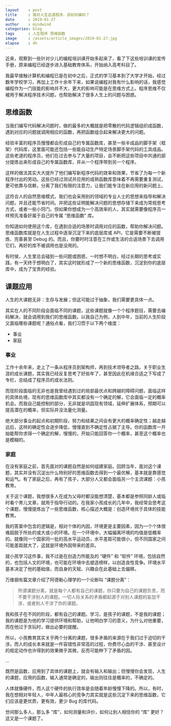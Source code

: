 ```yaml
---
layout    : post
title     : 面对人生这道程序，该如何编码？
date      : 2019-01-27
author    : mindwind
categories: blog
tags      : 人生程序 思维函数
image     : /assets/article_images/2019-01-27.jpg
elapse    : 4h
---
```


近来，观察到一些针对少儿的编程培训课开始多起来了，看了下这些培训课的宣传手册，原来编程已经逐步进入基础教育体系，开始纳入高考科目了。

我最早接触计算机和编程已是在初中之后，正式的学习基本到了大学才开始，经过数年学校学习，再加上工作十余年下来，如果说编程对我有什么影响的话，我感觉编程作为一门技能的影响并不大，更大的影响可能是在思维方式上。程序思维不仅被用于解决程序技术问题，也帮助解决了很多人生上的问题与困惑。


## 思维函数
当我们编写代码解决问题时，做的最多的大概就是把零散的代码逻辑组织成函数，遇到对应的问题就调用相应的函数，再把函数组合起来解决更大的问题。

经验丰富的程序员慢慢都会形成自己的专属函数库，甚至一些半成品的脚手架（框架）代码库，这里面可能还包括一些能自动生产特定场景脚手架代码的工具成品。这些老道的程序员，他们在过去参与了大量的项目，会不断把这些项目中共通的部分提炼出来形成自己的专属函数库，并从一个程序带到另一个程序。

这样的做法其实大大提升了他们编写新程序代码的效率和效果，节省了为每一个新程序付出的劳动。这些已经过测试并应用的成熟函数库意味着不再需要重复测试，更可依靠与信赖，分离了我们有限的注意力，让我们能专注在新应用的新问题上。

这符合人的自然思维模式，我们也会采用别的领域的专业人士的思想来指导和解决问题，并且还能节省时间。并把这些证明能解决问题的思想存储下来成为常规思考方式，或者一些小窍门。但如果你想成为一个高效率的人，其实就需要像程序员一样预先准备好属于自己的专属 “思维函数” 库。

你知道如何使用这个库，在遇到合适的场景时调用对应的函数，帮助你解决问题。思维函数库就是在人生过程中逐渐沉淀下来的底层库或 API，它是需要不断被提炼、完善甚至 Debug 的。而且，你要时时注意在工作或生活的合适场景下去调用它们，再好的库不被调用也是没用的。

有时侯，人生里总会碰到一些问题或困惑，一时想不明白，经过长期的思考或实践，有一天终于想明白了，其实这时就形成了一个新的思维函数，沉淀到你的底层库中，成为了宝贵的经验。


## 课题应用
人生的大课题无非：生存与发展；但这可能过于抽象，我们需要更具体一点。

其实在人的不同阶段会面临不同的课题，这些课题就像一个个程序题目，需要去编码解决，就会调用到我们的思维函数。以我自己为例，人到中年，当前的人生阶段又面临哪些课题呢？通俗点看，我们习惯于以下两个维度：

   - 事业
   - 家庭

### 事业
工作十余年来，走上了一条从程序员到架构师，再到技术领导者之路。关于职业生涯的成长课题，其实我已经反复思考了好些年了，甚至因此在机缘合适之下写成了专栏，总结成了程序员的成长法则。

而现阶段面临的无非也是我曾经遇到过的局部最优点和跨越的障碍问题，面临这样的具体处境，现有的思维函数库中其实都没有一个确定的解，它会面临一定的概率机会。而我自己能控制的部分，无非就是巩固现有领域，延伸扩展体系，预期可以提高潜在的概率，但实际并没法量化测量。

绝大部分事业的起点和初期阶段，努力和结果之间会有更大的概率确定性；越走越远后，这样的确定性会逐步降低，慢慢直到不确定性占据了主导。你的函数库一开始能帮你求得一个确定的解，慢慢的，开始只能回答你一个概率，甚至这个概率也是模糊的。

### 家庭
在没有家庭之前，首先面对的课题自然是如何组建家庭。回顾当年，面对这个课题，其实并没有沉淀出什么特别好的思维函数去得到一个最优解，基本就是靠感觉和运气。有了家庭之后，再有了孩子，大部分人又都会面临另一个主流课题：小孩教育。

关于这个课题，我想很多人在成为父母时都没能想清楚，基本都是参照同龄人或临时看个育儿文章，就用于指导行动的。在我家小孩成长的几年中，我经常会思考这个课题，慢慢提炼出了一些思维函数，核心描述大概是：创造环境优于具体的技能教育。

我的答案中包含的逻辑是，相对个体的内因，环境更是主要因素，因为一个个体很难超脱于所处的或大或小的环境。在一个环境中，大幅偏离环境的均值是低概率的。就像同一个国家同一批的高水平运动员，水平差距可能很小，但不同国家之间可能差距就大了，这就是环境外因带来的差异。

就小孩学习这件事，我不过是在创造力所能及的 “硬件” 和 “软件” 环境，包括自然的，也包括人文的环境，也可能在环境中去塑造榜样，以创造良性竞争。环境水平基本决定了他的基础值，而自身的天赋、兴趣会在此基础上去偏移。

万维钢有篇文章介绍了阿德勒心理学的一个论断叫 “课题分离”：

> 所谓课题分离，就是每个人都有自己的课题，你只要为自己的课题负责，而不要干涉别人的课题。一切人际关系的矛盾都起源于对别人课题的妄加干涉，或者别人干涉了你的课题。

我和孩子在不同的阶段，都有自己的课题。学习，是孩子的课题，不是我的课题；我的课题是为他的学习提供环境和帮助，让他明白学习的意义，为什么对他重要，而在他过于贪玩时，做出必要的提醒。

所以，小孩教育其实关乎两个分离的课题，很多矛盾的来源在于我们过于迫切的干涉。而人的成长本来就是一件容错性非常高的过程，你费尽心血的干涉、甚至设计的规定动作也许得到的效果微乎其微，反而可能种下了矛盾的因。

...

既然是函数，应用到了具体的课题上，就会有输入和输出；但慢慢你会发现，人生的课题，应用的函数，输入通常是确定的，输出则往往是概率的，不确定的。

人体就像硬件，而人这个硬件的执行效率是会随着年龄慢慢下降的。所以，有时，我在想相对年轻人，中年人最核心的竞争力其实就是这些沉淀下来的思维函数，它们应该是更优质，更有效，更少 Bug 的库代码。

世间那么多人，那么多 “库”，如何测量和评价，如何让别人相信你的 “库” 更好？这又是一个课题了。
